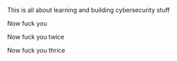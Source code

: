 This is all about learning and building cybersecurity stuff

Now fuck you

Now fuck you twice

Now fuck you thrice

